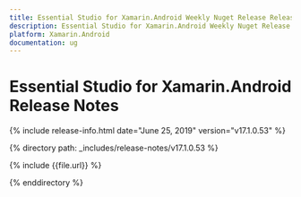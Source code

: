```yaml
---
title: Essential Studio for Xamarin.Android Weekly Nuget Release Release Notes  
description: Essential Studio for Xamarin.Android Weekly Nuget Release Release Notes  
platform: Xamarin.Android
documentation: ug
---
```


# Essential Studio for Xamarin.Android  Release Notes  

{% include release-info.html date="June 25, 2019"  version="v17.1.0.53" %} 


{% directory path: _includes/release-notes/v17.1.0.53 %}

{% include {{file.url}} %}

{% enddirectory %}
